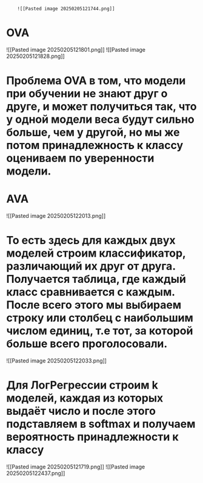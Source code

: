 		![[Pasted image 20250205121744.png]]
# OVA
![[Pasted image 20250205121801.png]]
![[Pasted image 20250205121828.png]]
# Проблема OVA в том, что модели при обучении не знают друг о друге, и может получиться так, что у одной модели веса будут сильно больше, чем у другой, но мы же потом принадлежность к классу оцениваем по уверенности модели.



# AVA
![[Pasted image 20250205122013.png]]
# То есть здесь для каждых двух моделей строим классификатор, различающий их друг от друга. Получается таблица, где каждый класс сравнивается с каждым. После всего этого мы выбираем строку или столбец с наибольшим числом единиц, т.е тот, за которой больше всего проголосовали. 
![[Pasted image 20250205122033.png]]

# Для ЛогРегрессии строим k моделей, каждая из которых выдаёт число и после этого подставляем в softmax и получаем вероятность принадлежности к классу
![[Pasted image 20250205121719.png]]
![[Pasted image 20250205122437.png]]

